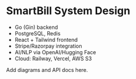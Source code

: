 # SmartBill System Design

- Go (Gin) backend
- PostgreSQL, Redis
- React + Tailwind frontend
- Stripe/Razorpay integration
- AI/NLP via OpenAI/Hugging Face
- Cloud: Railway, Vercel, AWS S3

Add diagrams and API docs here.
